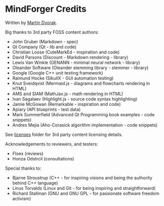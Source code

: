 # MindForger Credits

Written by [Martin Dvorak](http://me.mindforger.com).

Big thanks to 3rd party FOSS content authors:

* John Gruber (Markdown - spec)
* Qt Company (Qt - lib and code)
* Christian Loose (CuteMarkEd - inspiration and code)
* David Parsons (Discount - Markdown rendering - library)
* Lewis Van Winkle (GENANN - minimal neural network - library)
* Oleander Software (Oleander stemming library - stemmer - library)
* Google (Google C++ unit testing framework)
* Raimund Hocke (SikuliX - GUI automation testing)
* Knut Sveidqvist (Mermaid.js - diagrams and flowcharts rendering in HTML)
* AMS and SIAM (MathJax.js - math rendering in HTML)
* Ivan Sagalaev (Highlight.js - source code syntax highlighting)
* Jamie McGowan (Remarkable - inspiration and code)
* Apiary (API blueprints - test data)
* Mark Summerfield (Advanced Qt Programming book examples - code snippets)
* Andres Mejia (Aho-Corasick algorithm implementation - code snippets)

See [licenses](./licenses) folder for 3rd party content licensing details.

Acknowledgements to reviewers, and testers:

* Floex (reviews)
* Honza Odstrcil (consultations)

Special thanks to:

* Bjarne Stroustrup (C++ - for inspiring visions and being the authority behind C++ language)
* Linus Torvalds (Linux and Git - for being inspiring and straightforward)
* Richard Stallman (GNU and GNU GPL - for passionate software freedom activism)
